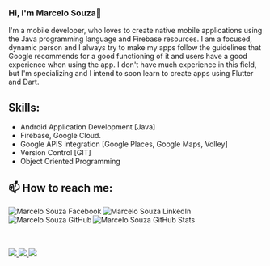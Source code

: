 ### Hi, I'm Marcelo Souza👋

I'm a mobile developer, who loves to create native mobile applications using the Java programming language and Firebase resources. I am a focused, dynamic person and I always try to make my apps follow the guidelines that Google recommends for a good functioning of it and users have a good experience when using the app. I don't have much experience in this field, but I'm specializing and I intend to soon learn to create apps using Flutter and Dart.

## Skills:

* Android Application Development [Java]
* Firebase, Google Cloud.
* Google APIS integration [Google Places, Google Maps, Volley]
* Version Control [GIT]
* Object Oriented Programming

## 📫 How to reach me:

<a href="https://www.facebook.com/profile.php?id=100005876023931">
  <img align="left" alt="Marcelo Souza Facebook" src="https://img.icons8.com/bubbles/50/000000/facebook.png"/>
</a>

<a href="https://www.linkedin.com/in/marcelo-souza-b3a4b4153/">
  <img align="left" alt="Marcelo Souza LinkedIn" src="https://img.icons8.com/bubbles/50/000000/linkedin.png"/>
</a>

<a href="https://github.com/Marcelo-Dev-Android">
  <img align="left" alt="Marcelo Souza GitHub" src="https://img.icons8.com/bubbles/50/000000/github.png"/>
</a>


![Marcelo Souza GitHub Stats](https://github-readme-stats.vercel.app/api?username=Marcelo-Dev-Android&show_icons=true)

 <br><br>
  <a href="https://badges.pufler.dev">
    <img src="https://badges.pufler.dev/visits/Marcelo-Dev-Android/Marcelo-Dev-Android?style=flat-square&color=black&logo=github">
  </a>
  <a href="https://badges.pufler.dev">
    <img src="https://badges.pufler.dev/years/Marcelo-Dev-Android?style=flat-square&color=black&logo=github">
  </a>
  <a href="https://badges.pufler.dev">
    <img src="https://badges.pufler.dev/repos/Marcelo-Dev-Android?style=flat-square&color=black&logo=github">
  </a>
